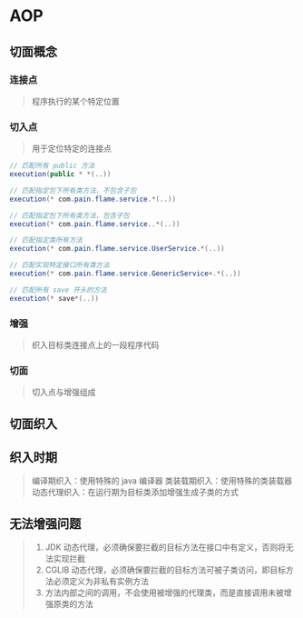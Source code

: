 # AOP

## 切面概念
### 连接点

> 程序执行的某个特定位置

### 切入点

> 用于定位特定的连接点


```java
// 匹配所有 public 方法
execution(public * *(..))

// 匹配指定包下所有类方法，不包含子包
execution(* com.pain.flame.service.*(..))

// 匹配指定包下所有类方法，包含子包
execution(* com.pain.flame.service..*(..))

// 匹配指定类所有方法
execution(* com.pain.flame.service.UserService.*(..))

// 匹配实现特定接口所有类方法
execution(* com.pain.flame.service.GenericService+.*(..))

// 匹配所有 save 开头的方法
execution(* save*(..))
```

### 增强

> 织入目标类连接点上的一段程序代码

### 切面

> 切入点与增强组成

## 切面织入

## 织入时期

> 编译期织入：使用特殊的 java 编译器
> 类装载期织入：使用特殊的类装载器
> 动态代理织入：在运行期为目标类添加增强生成子类的方式

## 无法增强问题

> 1. JDK 动态代理，必须确保要拦截的目标方法在接口中有定义，否则将无法实现拦截
> 2. CGLIB 动态代理，必须确保要拦截的目标方法可被子类访问，即目标方法必须定义为非私有实例方法
> 3. 方法内部之间的调用，不会使用被增强的代理类，而是直接调用未被增强原类的方法